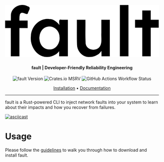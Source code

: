 <h2 align="center">
  <br>
  <p align="center"><img src="https://raw.githubusercontent.com/rebound-how/www/refs/heads/main/src/icons/products-marks/fault.svg"></p>
</h2>

<h4 align="center">fault | Developer-Friendly Reliability Engineering</h4>

<p align="center">
   <img alt="fault Version" src="https://img.shields.io/crates/v/fault-cli">
   <img alt="Crates.io MSRV" src="https://img.shields.io/crates/msrv/fault-cli">
  <img alt="GitHub Actions Workflow Status" src="https://img.shields.io/github/actions/workflow/status/rebound-how/rebound/release-fault-build.yaml">

</p>

<p align="center">
  <a href="https://fault-project.com/how-to/install/">Installation</a> •
  <a href="https://fault-project.com/tutorials/getting-started/">Documentation</a>
</p>

---

fault is a Rust-powered CLI to inject network faults into your system to
learn about their impacts and how you recover from failures.

[![asciicast](https://asciinema.org/a/l2pc0o8bBTJULesRrevcMuugc.svg)](https://asciinema.org/a/l2pc0o8bBTJULesRrevcMuugc)

# Usage

Please follow the [guidelines][] to walk you through how to download and
install fault.

[guidelines]: https://fault-project.com/how-to/install/
